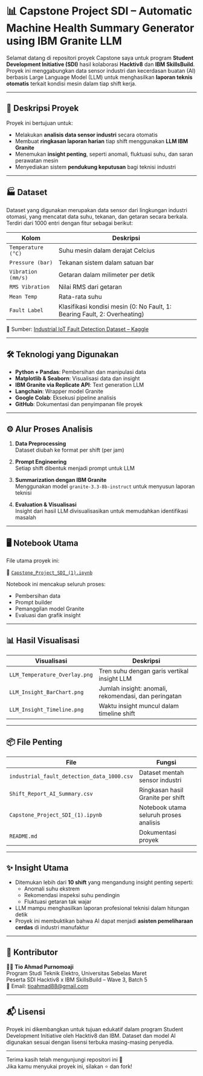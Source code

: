# 📊 Capstone Project SDI – Automatic Machine Health Summary Generator using IBM Granite LLM

Selamat datang di repositori proyek Capstone saya untuk program **Student Development Initiative (SDI)** hasil kolaborasi **Hacktiv8** dan **IBM SkillsBuild**. Proyek ini menggabungkan data sensor industri dan kecerdasan buatan (AI) berbasis Large Language Model (LLM) untuk menghasilkan **laporan teknis otomatis** terkait kondisi mesin dalam tiap shift kerja.

---

## 🧠 Deskripsi Proyek

Proyek ini bertujuan untuk:
- Melakukan **analisis data sensor industri** secara otomatis
- Membuat **ringkasan laporan harian** tiap shift menggunakan **LLM IBM Granite**
- Menemukan **insight penting**, seperti anomali, fluktuasi suhu, dan saran perawatan mesin
- Menyediakan sistem **pendukung keputusan** bagi teknisi industri

---

## 🏭 Dataset

Dataset yang digunakan merupakan data sensor dari lingkungan industri otomasi, yang mencatat data suhu, tekanan, dan getaran secara berkala. Terdiri dari 1000 entri dengan fitur sebagai berikut:

| Kolom                       | Deskripsi                                                                 |
|-----------------------------|---------------------------------------------------------------------------|
| `Temperature (°C)`          | Suhu mesin dalam derajat Celcius                                          |
| `Pressure (bar)`            | Tekanan sistem dalam satuan bar                                           |
| `Vibration (mm/s)`          | Getaran dalam milimeter per detik                                         |
| `RMS Vibration`             | Nilai RMS dari getaran                                                    |
| `Mean Temp`                 | Rata-rata suhu                                                            |
| `Fault Label`               | Klasifikasi kondisi mesin (0: No Fault, 1: Bearing Fault, 2: Overheating) |

🔗 Sumber: [Industrial IoT Fault Detection Dataset – Kaggle](https://www.kaggle.com/datasets/ziya07/industrial-iot-fault-detection-dataset)

---

## 🛠️ Teknologi yang Digunakan

- **Python + Pandas**: Pembersihan dan manipulasi data
- **Matplotlib & Seaborn**: Visualisasi data dan insight
- **IBM Granite via Replicate API**: Text generation LLM
- **Langchain**: Wrapper model Granite
- **Google Colab**: Eksekusi pipeline analisis
- **GitHub**: Dokumentasi dan penyimpanan file proyek

---

## ⚙️ Alur Proses Analisis

1. **Data Preprocessing**  
   Dataset diubah ke format per shift (per jam)

2. **Prompt Engineering**  
   Setiap shift dibentuk menjadi prompt untuk LLM

3. **Summarization dengan IBM Granite**  
   Menggunakan model `granite-3.3-8b-instruct` untuk menyusun laporan teknisi

4. **Evaluation & Visualisasi**  
   Insight dari hasil LLM divisualisasikan untuk memudahkan identifikasi masalah

---

## 🖥️ Notebook Utama

File utama proyek ini:

📄 [`Capstone_Project_SDI_(1).ipynb`](./Capstone_Project_SDI_(1).ipynb)

Notebook ini mencakup seluruh proses:
- Pembersihan data
- Prompt builder
- Pemanggilan model Granite
- Evaluasi dan grafik insight

---

## 📊 Hasil Visualisasi

| Visualisasi                                | Deskripsi                                              |
|------------------------------------------- |--------------------------------------------------------|
| `LLM_Temperature_Overlay.png`              | Tren suhu dengan garis vertikal insight LLM            |
| `LLM_Insight_BarChart.png`                 | Jumlah insight: anomali, rekomendasi, dan peringatan   |
| `LLM_Insight_Timeline.png`                 | Waktu insight muncul dalam timeline shift              |

---

## 📦 File Penting

| File                                       | Fungsi                                        |
|--------------------------------------------|-----------------------------------------------|
| `industrial_fault_detection_data_1000.csv` | Dataset mentah sensor industri                |
| `Shift_Report_AI_Summary.csv`              | Ringkasan hasil Granite per shift             |
| `Capstone_Project_SDI_(1).ipynb`           | Notebook utama seluruh proses analisis        |
| `README.md`                                | Dokumentasi proyek                            |

---

## ✨ Insight Utama

- Ditemukan lebih dari **10 shift** yang mengandung insight penting seperti:
  - Anomali suhu ekstrem
  - Rekomendasi inspeksi suhu pendingin
  - Fluktuasi getaran tak wajar
- LLM mampu menghasilkan laporan profesional teknisi dalam hitungan detik
- Proyek ini membuktikan bahwa AI dapat menjadi **asisten pemeliharaan cerdas** di industri manufaktur

---

## 🤝 Kontributor

👨‍💻 **Tio Ahmad Purnomoaji**  
Program Studi Teknik Elektro, Universitas Sebelas Maret  
Peserta SDI Hacktiv8 x IBM SkillsBuild – Wave 3, Batch 5  
📧 Email: tioahmad88@gmail.com  

---

## 📬 Lisensi

Proyek ini dikembangkan untuk tujuan edukatif dalam program Student Development Initiative oleh Hacktiv8 dan IBM. Dataset dan model AI digunakan sesuai dengan lisensi terbuka masing-masing penyedia.

---

Terima kasih telah mengunjungi repositori ini 🙏  
Jika kamu menyukai proyek ini, silakan ⭐️ dan fork!
